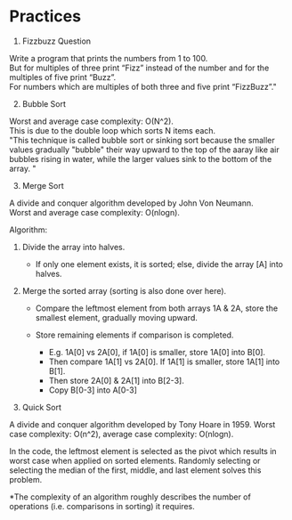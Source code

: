 # Practices

1. Fizzbuzz Question

 Write a program that prints the numbers from 1 to 100.  
 But for multiples of three print “Fizz” instead of the number and for the multiples of five print “Buzz”.  
 For numbers which are multiples of both three and five print “FizzBuzz”."

2. Bubble Sort

 Worst and average case complexity: O(N^2).  
 This is due to the double loop which sorts N items each.  
 "This technique is called bubble sort or sinking sort because the smaller values gradually "bubble" their way upward to the top of the aaray like air bubbles rising in water, while the larger values sink to the bottom of the array. "

3. Merge Sort

A divide and conquer algorithm developed by John Von Neumann.  
Worst and average case complexity: O(nlogn).  

  Algorithm:  

  1. Divide the array into halves.
      - If only one element exists, it is sorted; else, divide the array [A] into halves.

  2. Merge the sorted array (sorting is also done over here).
      - Compare the leftmost element from both arrays 1A & 2A, store the smallest element, gradually moving upward.
      - Store remaining elements if comparison is completed.  

        - E.g. 1A[0] vs 2A[0], if 1A[0] is smaller, store 1A[0] into B[0].
        - Then compare 1A[1] vs 2A[0]. If 1A[1] is smaller, store 1A[1] into B[1].
        - Then store 2A[0] & 2A[1] into B[2-3].
        - Copy B[0-3]  into A[0-3]

4. Quick Sort

A divide and conquer algorithm developed by Tony Hoare in 1959.
Worst case complexity: O(n^2),  average case complexity: O(nlogn).

In the code, the leftmost element is selected as the pivot which results in worst case when applied on sorted elements. Randomly selecting or selecting the median of the first, middle, and last element solves this problem.

*The complexity of an algorithm roughly describes the number of operations (i.e. comparisons in sorting) it requires.
